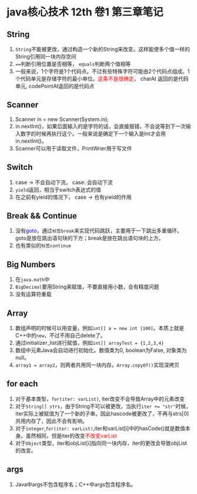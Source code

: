 # java核心技术 12th 卷1  第三章笔记




## String 
1. `String`不能被更改，通过构造一个新的String来改变。这样能使多个值一样的String引用同一块内存空间
2. `==`判断引用位置是否相等， `equals`判断两个值相等
3. 一般来说，1个字符是1个代码点。不过有些特殊字符可能由2个代码点组成。1个代码单元是存储字符的最小单位。<font color = 'red'>这条不是很确定</font>。 charAt 返回的是代码单元, codePointAt返回的是代码点


## Scanner 
1. Scanner in = new Scanner(System.in);
2. in.nextInt()，如果后面输入的是字符的话，会直接报错，不会说等到下一次输入数字的时候再执行这个。一般来说是确定下一个输入是Int才会用in.nextInt()。
3. Scanner可以用于读取文件，PrintWrier用于写文件


## Switch
1. case -> 不会自动下流。 case: 会自动下流
2. `yield`返回，相当于switch表达式的值
3. 在之前有yield的情况下， case -> 也有yield的作用


## Break && Continue
1. 没有<font color = 'blue'>goto</font>，通过`标签break`来实现代码跳跃，主要用于一下跳出多重循环。goto是放在跳出语句块的下方；break是放在跳出语句块的上方。
2. 也有类似的`标签continue`


## Big Numbers
1. 在`java.math`中
2. `BigDecimal`要用String来赋值，不要直接用小数，会有精度问题
3. 没有运算符重载


## Array
1. 数组声明的时候可以用变量，例如`int[] a = new int [100]`。本质上就是C++中的`new`，不过不用自己delete了。
2. 通过initializer_list进行赋值，例如`int[] arrayTest = {1,2,3,4}`
3. 数组中元素Java会自动进行初始化。数值类为0, boolean为False, 对象类为null。
4. `array1 = array2`，则两者共用同一块内存。`Array.copyOf()`实现深拷贝

## for each
1. 对于基本类型，`for(iter: varList)`, iter改变不会导致Array中的元素改变
2. 对于`String[] strs`，由于String不可以被更改，当执行`iter += "str"`时候，iter实际上被赋值为了一个新的子串，因此hascode被更改了，不再与strs[0]共用内存了，因此不会有影响。
3. 对于`integer`,`for(iter: varList)`,iter和varList[i]中的hasCode()就是数值本身。虽然相同，但是iter的改变<font color = "red">不改变varList</font>
4. 对于`Object`类型，iter和objList[i]指向同一块内存，iter的更改会导致objList的改变。

## args
1. Java中args不包含程序名；C++中args包含程序名。